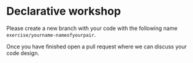 # Declarative workshop

Please create a new branch with your code with the following name `exercise/yourname-nameofyourpair`.

Once you have finished open a pull request where we can discuss your code design.
